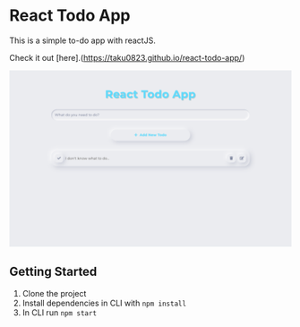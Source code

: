 # React Todo App

This is a simple to-do app with reactJS.

Check it out [here].(https://taku0823.github.io/react-todo-app/)

![alt_text](screenshot.png)

## Getting Started

1. Clone the project
2. Install dependencies in CLI with `npm install`
3. In CLI run `npm start` 
